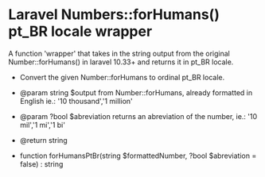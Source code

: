 # Laravel Numbers::forHumans() pt_BR locale wrapper

A function 'wrapper' that takes in the string output from the original Number::forHumans() in laravel 10.33+ and returns it in pt_BR locale.


* Convert the given Number::forHumans to ordinal pt_BR locale.

* @param  string $output from Number::forHumans, already formatted in English ie.: '10 thousand','1 million'
* @param  ?bool  $abreviation returns an abreviation of the number, ie.: '10 mil','1 mi','1 bi'    
* @return string
 
* function forHumansPtBr(string $formattedNumber, ?bool $abreviation = false) : string 
